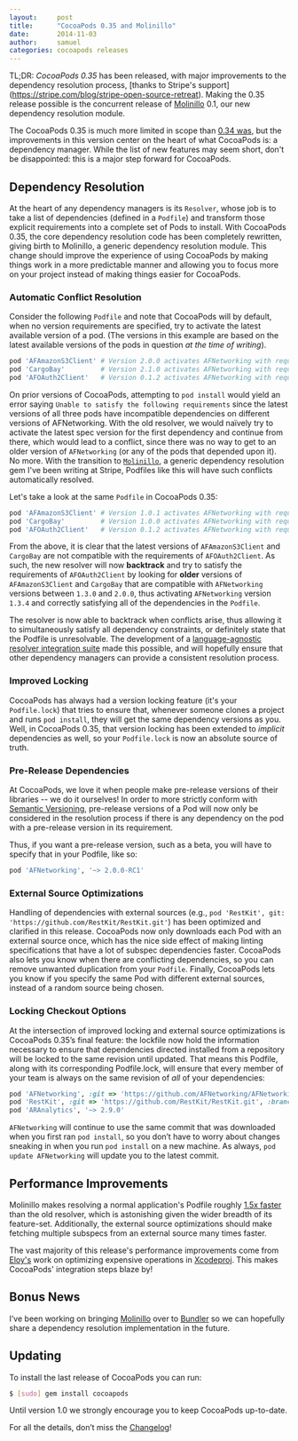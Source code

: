 ```yaml
---
layout:     post
title:      "CocoaPods 0.35 and Molinillo"
date:       2014-11-03
author:     samuel
categories: cocoapods releases
---
```


TL;DR: _CocoaPods 0.35_ has been released, with major improvements to the dependency resolution process, [thanks to Stripe's support] (https://stripe.com/blog/stripe-open-source-retreat). Making the 0.35 release possible is the concurrent release of [Molinillo](https://github.com/CocoaPods/Molinillo) 0.1, our new dependency resolution module.

<!-- more -->

The CocoaPods 0.35 is much more limited in scope than [0.34 was](http://blog.cocoapods.org/CocoaPods-0.34/), but the improvements in this version center on the heart of what CocoaPods is: a dependency manager. While the list of new features may seem short, don't be disappointed: this is a major step forward for CocoaPods.

## Dependency Resolution

At the heart of any dependency managers is its `Resolver`, whose job is to take a list of dependencies (defined in a `Podfile`) and transform those explicit  requirements into a complete set of Pods to install. With CocoaPods 0.35, the core dependency resolution code has been completely rewritten, giving birth to Molinillo, a generic dependency resolution module. This change should improve the experience of using CocoaPods by making things work in a more predictable manner and allowing you to focus more on your project instead of making things easier for CocoaPods.

### Automatic Conflict Resolution

Consider the following `Podfile` and note that CocoaPods will by default, when no version requirements are specified, try to activate the latest available version of a pod. (The versions in this example are based on the latest available versions of the pods in question _at the time of writing_).

```ruby
pod 'AFAmazonS3Client' # Version 2.0.0 activates AFNetworking with requirements: >= 2.0.0 && < 3.0.0
pod 'CargoBay'         # Version 2.1.0 activates AFNetworking with requirements: >= 2.2.0 && < 3.0.0
pod 'AFOAuth2Client'   # Version 0.1.2 activates AFNetworking with requirements: >= 1.3.0 && < 2.0.0
```

On prior versions of CocoaPods, attempting to `pod install` would yield an error saying `Unable to satisfy the following requirements` since the latest versions of all three pods have incompatible dependencies on different versions of AFNetworking. With the old resolver, we would naïvely try to activate the latest spec version for the first dependency and continue from there, which would lead to a conflict, since there was no way to get to an older version of `AFNetworking` (or any of the pods that depended upon it). No more. With the transition to [`Molinillo`](https://github.com/CocoaPods/Molinillo), a generic dependency resolution gem I've been writing at Stripe, Podfiles like this will have such conflicts automatically resolved. 

Let's take a look at the same `Podfile` in CocoaPods 0.35:

```ruby
pod 'AFAmazonS3Client' # Version 1.0.1 activates AFNetworking with requirements: >= 1.3.0 && < 2.0.0
pod 'CargoBay'         # Version 1.0.0 activates AFNetworking with requirements: >= 1.0.0 && < 2.0.0
pod 'AFOAuth2Client'   # Version 0.1.2 activates AFNetworking with requirements: >= 1.3.0 && < 2.0.0
```

From the above, it is clear that the latest versions of `AFAmazonS3Client` and `CargoBay` are not compatible with the requirements of `AFOAuth2Client`. As such, the new resolver will now __backtrack__ and try to satisfy the requirements of `AFOAuth2Client` by looking for __older__ versions of `AFAmazonS3Client` and `CargoBay` that are compatible with `AFNetworking` versions between `1.3.0` and `2.0.0`, thus activating `AFNetworking` version `1.3.4` and correctly satisfying all of the dependencies in the `Podfile`.

The resolver is now able to backtrack when conflicts arise, thus allowing it to simultaneously satisfy all dependency constraints, or definitely state that the Podfile is unresolvable. The development of a [language-agnostic resolver integration suite](https://github.com/CocoaPods/Resolver-Integration-Specs) made this possible, and will hopefully ensure that other dependency managers can provide a consistent resolution process.

### Improved Locking

CocoaPods has always had a version locking feature (it's your `Podfile.lock`) that tries to ensure that, whenever someone clones a project and runs `pod install`, they will get the same dependency versions as you. Well, in CocoaPods 0.35, that version locking has been extended to _implicit_ dependencies as well, so your `Podfile.lock` is now an absolute source of truth.

### Pre-Release Dependencies

At CocoaPods, we love it when people make pre-release versions of their libraries -- we do it ourselves! In order to more strictly conform with [Semantic Versioning](http://semver.org), pre-release versions of a Pod will now only be considered in the resolution process if there is any dependency on the pod with a pre-release version in its requirement.

Thus, if you want a pre-release version, such as a beta, you will have to specify that in your Podfile, like so:

```ruby
pod 'AFNetworking', '~> 2.0.0-RC1'
```

### External Source Optimizations

Handling of dependencies with external sources (e.g., `pod 'RestKit', git: 'https://github.com/RestKit/RestKit.git'`) has been optimized and clarified in this release. CocoaPods now only downloads each Pod with an external source once, which has the nice side effect of making linting specifications that have a lot of subspec dependencies faster. CocoaPods also lets you know when there are conflicting dependencies, so you can remove unwanted duplication from your `Podfile`. Finally, CocoaPods lets you know if you specify the same Pod with different external sources, instead of a random source being chosen.

### Locking Checkout Options

At the intersection of improved locking and external source optimizations is CocoaPods 0.35’s final feature: the lockfile now hold the information necessary to ensure that dependencies directed installed from a repository will be locked to the same revision until updated. That means this Podfile, along with its corresponding Podfile.lock, will ensure that every member of your team is always on the same revision of _all_ of your dependencies:

```ruby
pod 'AFNetworking', :git => 'https://github.com/AFNetworking/AFNetworking.git'
pod 'RestKit', :git => 'https://github.com/RestKit/RestKit.git', :branch => 'development'
pod 'ARAnalytics', '~> 2.9.0'
```

`AFNetworking` will continue to use the same commit that was downloaded when you first ran `pod install`, so you don’t have to worry about changes sneaking in when you run `pod install` on a new machine. As always, `pod update AFNetworking` will update you to the latest commit.

## Performance Improvements

Molinillo makes resolving a normal application's Podfile roughly [1.5x faster](https://github.com/CocoaPods/CocoaPods/pull/2637#issuecomment-60422101) than the old resolver, which is astonishing given the wider breadth of its feature-set. Additionally, the external source optimizations should make fetching multiple subspecs from an external source many times faster.

The vast majority of this release's performance improvements come from [Eloy's](https://github.com/alloy) work on optimizing expensive operations in [Xcodeproj](https://github.com/CocoaPods/Xcodeproj). This makes CocoaPods' integration steps blaze by!

## Bonus News

I’ve been working on bringing [Molinillo](https://github.com/CocoaPods/Molinillo) over to [Bundler](https://github.com/bundler/bundler) so we can hopefully share a dependency resolution implementation in the future.

## Updating

To install the last release of CocoaPods you can run:

```bash
$ [sudo] gem install cocoapods
```

Until version 1.0 we strongly encourage you to keep CocoaPods up-to-date.

For all the details, don’t miss the
[Changelog](https://github.com/CocoaPods/CocoaPods/blob/master/CHANGELOG.md)!
